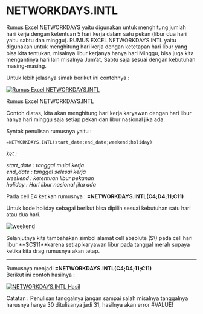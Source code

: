 # NETWORKDAYS.INTL

Rumus Excel NETWORKDAYS yaitu digunakan untuk menghitung jumlah hari kerja dengan ketentuan 5 hari kerja dalam satu pekan \(libur dua hari yaitu sabtu dan minggu\).  RUMUS EXCEL NETWORKDAYS.INTL yaitu digunakan untuk menghitung hari kerja dengan ketetapan hari libur yang bisa kita tentukan, misalnya libur kerjanya hanya hari Minggu, bisa juga kita mengantinya hari lain misalnya Jum’at, Sabtu saja sesuai dengan kebutuhan masing-masing.

Untuk lebih jelasnya simak berikut ini contohnya :

[![Rumus Excel NETWORKDAYS.INTL](https://i1.wp.com/www.belajaroffice.com/wp-content/uploads/2014/11/Rumus-NETWORKDAYS.INTL_-300x173.jpg?resize=300%2C173)](https://i0.wp.com/www.belajaroffice.com/wp-content/uploads/2014/11/Rumus-NETWORKDAYS.INTL_.jpg)

Rumus Excel NETWORKDAYS.INTL

Contoh diatas, kita akan menghitung hari kerja karyawan dengan hari libur hanya hari minggu saja setiap pekan dan libur nasional jika ada.

Syntak penulisan rumusnya yaitu : 

```text
=NETWORKDAYS.INTL(start_date;end_date;weekend;holiday)
```

_ket :_

_start\_date : tanggal mulai kerja  
end\_date : tanggal selesai kerja  
weekend : ketentuan libur pekanan  
holiday : Hari libur nasional jika ada_

Pada cell E4 ketikan rumusnya : **=NETWORKDAYS.INTL\(C4;D4;11;C11\)**

Untuk kode holiday sebagai berikut bisa dipilih sesuai kebutuhan satu hari atau dua hari.

[![weekend](https://i1.wp.com/www.belajaroffice.com/wp-content/uploads/2014/11/weekend.jpg?resize=223%2C255)](https://i1.wp.com/www.belajaroffice.com/wp-content/uploads/2014/11/weekend.jpg)

Selanjutnya kita tambahakan simbol alamat cell absolute \($\) pada cell hari libur **$C$11**karena setiap karyawan libur pada tanggal merah supaya ketika kita drag rumusnya akan tetap.  
****

Rumusnya menjadi **=NETWORKDAYS.INTL\(C4;D4;11;$C$11\)**  
Berikut ini contoh hasilnya :

[![NETWORKDAYS.INTL Hasil](https://i0.wp.com/www.belajaroffice.com/wp-content/uploads/2014/11/NETWORKDAYS.INTL-Hasil-300x185.jpg?resize=300%2C185)](https://i0.wp.com/www.belajaroffice.com/wp-content/uploads/2014/11/NETWORKDAYS.INTL-Hasil.jpg)

Catatan : Penulisan tanggalnya jangan sampai salah misalnya tanggalnya harusnya hanya  30 ditulisanya jadi 31, hasilnya akan error  \#VALUE!

